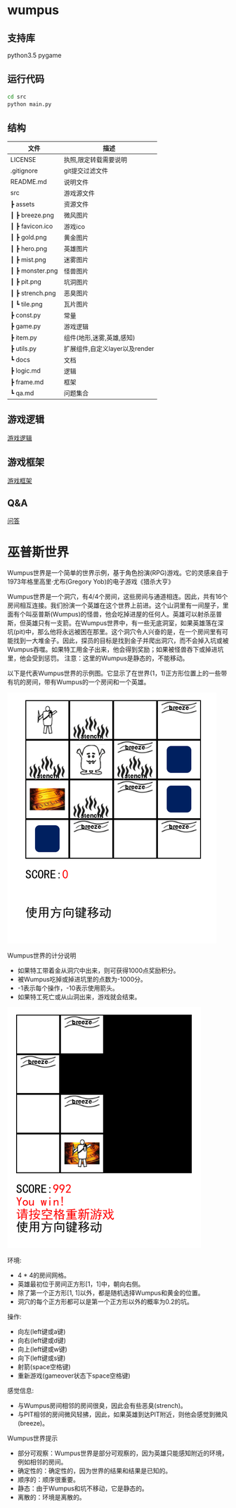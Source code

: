 # wumpus

## 支持库
python3.5 pygame

## 运行代码


```bash
cd src
python main.py
```

## 结构

文件 | 描述 
---------| ---------
LICENSE | 执照,限定转载需要说明
.gitignore | git提交过滤文件
README.md | 说明文件
src | 游戏源文件
┣ assets | 资源文件
┃ ┣ breeze.png | 微风图片
┃ ┣ favicon.ico | 游戏ico
┃ ┣ gold.png | 黄金图片
┃ ┣ hero.png | 英雄图片
┃ ┣ mist.png | 迷雾图片
┃ ┣ monster.png | 怪兽图片
┃ ┣ pit.png | 坑洞图片
┃ ┣ strench.png | 恶臭图片
┃ ┗ tile.png | 瓦片图片
┣ const.py | 常量
┣ game.py | 游戏逻辑
┣ item.py | 组件(地形,迷雾,英雄,感知)
┣ utils.py | 扩展组件,自定义layer以及render
┗ docs| 文档
  ┣ logic.md | 逻辑
  ┣ frame.md | 框架
  ┗ qa.md | 问题集合


## 游戏逻辑


[游戏逻辑](./docs/logic.md)


## 游戏框架


[游戏框架](./docs/frame.md)


## Q&A


[问答](./docs/qa.md)



# 巫普斯世界


Wumpus世界是一个简单的世界示例，基于角色扮演(RPG)游戏。它的灵感来自于1973年格里高里·尤布(Gregory Yob)的电子游戏《猎杀大亨》


Wumpus世界是一个洞穴，有4/4个房间，这些房间与通道相连。因此，共有16个房间相互连接。我们扮演一个英雄在这个世界上前进。这个山洞里有一间屋子，里面有个叫巫普斯(Wumpus)的怪兽，他会吃掉进屋的任何人。英雄可以射杀巫普斯，但英雄只有一支箭。在Wumpus世界中，有一些无底洞室，如果英雄落在深坑(pit)中，那么他将永远被困在那里。这个洞穴令人兴奋的是，在一个房间里有可能找到一大堆金子。因此，探员的目标是找到金子并爬出洞穴，而不会掉入坑或被Wumpus吞噬。如果特工用金子出来，他会得到奖励；如果被怪兽吞下或掉进坑里，他会受到惩罚。
注意：这里的Wumpus是静态的，不能移动。

以下是代表Wumpus世界的示例图。它显示了在世界(1，1)正方形位置上的一些带有坑的房间，带有Wumpus的一个房间和一个英雄。


![surface](docs/assets/surface.png)



Wumpus世界的计分说明


* 如果特工带着金从洞穴中出来，则可获得1000点奖励积分。
* 被Wumpus吃掉或掉进坑里的点数为-1000分。
* -1表示每个操作，-10表示使用箭头。
* 如果特工死亡或从山洞出来，游戏就会结束。


![surface](docs/assets/win.png)


环境:

* 4 * 4的房间网格。
* 英雄最初位于房间正方形[1，1]中，朝向右侧。
* 除了第一个正方形[1, 1]以外，都是随机选择Wumpus和黄金的位置。
* 洞穴的每个正方形都可以是第一个正方形以外的概率为0.2的坑。


操作:

* 向左(left键或a键)
* 向右(left键或d键)
* 向上(left键或w键)
* 向下(left键或s键)
* 射箭(space空格键)
* 重新游戏(gameover状态下space空格键)



感觉信息:

* 与Wumpus房间相邻的房间很臭，因此会有些恶臭(strench)。
* 与PIT相邻的房间微风轻拂，因此，如果英雄到达PIT附近，则他会感觉到微风(breeze)。


Wumpus世界提示

- 部分可观察：Wumpus世界是部分可观察的，因为英雄只能感知附近的环境，例如相邻的房间。
- 确定性的：确定性的，因为世界的结果和结果是已知的。
- 顺序的：顺序很重要。
- 静态：由于Wumpus和坑不移动，它是静态的。
- 离散的：环境是离散的。




